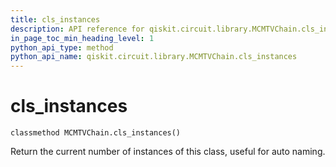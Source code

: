 ```yaml
---
title: cls_instances
description: API reference for qiskit.circuit.library.MCMTVChain.cls_instances
in_page_toc_min_heading_level: 1
python_api_type: method
python_api_name: qiskit.circuit.library.MCMTVChain.cls_instances
---
```


# cls\_instances

<span id="qiskit.circuit.library.MCMTVChain.cls_instances" />

`classmethod MCMTVChain.cls_instances()`

Return the current number of instances of this class, useful for auto naming.


